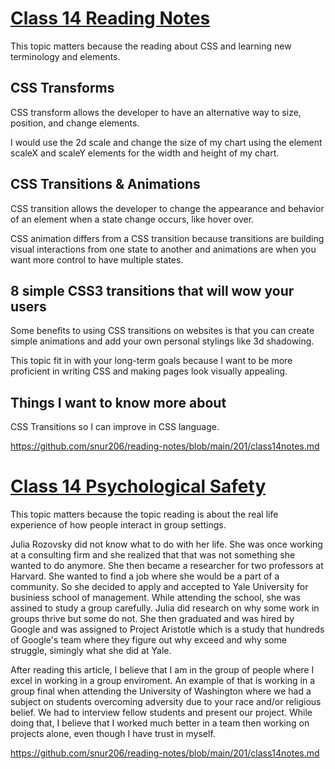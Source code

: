 # [Class 14 Reading Notes](https://github.com/snur206/reading-notes/blob/main/201/class14notes.md)

This topic matters because the reading about CSS and learning new terminology and elements.

## CSS Transforms

CSS transform allows the developer to have an alternative way to size, position, and change elements.

I would use the 2d scale and change the size of my chart using the element scaleX and scaleY elements for the width and height of my chart.


## CSS Transitions & Animations

CSS transition allows the developer to change the appearance and behavior of an element when a state change occurs, like hover over. 

CSS animation differs from a CSS transition because transitions are building visual interactions from one state to another and animations are when you want more control to have multiple states. 

## 8 simple CSS3 transitions that will wow your users

Some benefits to using CSS transitions on websites is that you can create simple animations and add your own personal stylings like 3d shadowing.

This topic fit in with your long-term goals because I want to be more proficient in writing CSS and making pages look visually appealing.

## Things I want to know more about

CSS Transitions so I can improve in CSS language.

https://github.com/snur206/reading-notes/blob/main/201/class14notes.md



# [Class 14 Psychological Safety](https://github.com/snur206/reading-notes/blob/main/201/class14notes.md)

This topic matters because the topic reading is about the real life experience of how people interact in group settings. 

Julia Rozovsky did not know what to do with her life. She was once working at a consulting firm and she realized that that was not something she wanted to do anymore. She then became a researcher for two professors at Harvard. She wanted to find a job where she would be a part of a community. So she decided to apply and accepted to Yale University for businiess school of management. While attending the school, she was assined to study a group carefully. Julia did research  on why some work in groups thrive but some do not. She then graduated and was hired by Google and was assigned to Project Aristotle which is a study that hundreds of Google's team where they figure out why exceed and why some struggle, simingly what she did at Yale. 

After reading this article, I believe that I am in the group of people where I excel in working in a group enviroment. An example of that is working in a group final when attending the University of Washington where we had a subject on students overcoming adversity due to your race and/or religious belief. We had to interview fellow students and present our project. While doing that, I believe that I worked much better in a team then working on projects alone, even though I have trust in myself.

https://github.com/snur206/reading-notes/blob/main/201/class14notes.md
